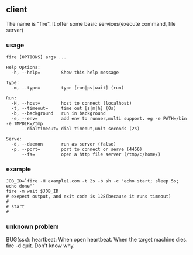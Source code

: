 ## client
The name is "fire". It offer some basic services(execute command, file server)

### usage
    fire [OPTIONS] args ...

    Help Options:
      -h, --help=        Show this help message

    Type:
      -m, --type=        type [run|ps|wait] (run)

    Run:
      -H, --host=        host to connect (localhost)
      -t, --timeout=     time out [s|m|h] (0s)
      -b, --background   run in background
      -e, --env=         add env to runner,multi support. eg -e PATH=/bin -e TMPDIR=/tmp
          --dialtimeout= dial timeout,unit seconds (2s)

    Serve:
      -d, --daemon       run as server (false)
      -p, --port=        port to connect or serve (4456)
          --fs=          open a http file server (/tmp/:/home/)
          
### example
    JOB_ID=`fire -H example1.com -t 2s -b sh -c "echo start; sleep 5s; echo done"`
    fire -m wait $JOB_ID
    # exepect output, and exit code is 128(because it runs timeout)
    #
    # start
    #

### unknown problem
BUG(ssx): heartbeat: When open heartbeat. When the target machine dies. fire -d quit. Don't know why.
